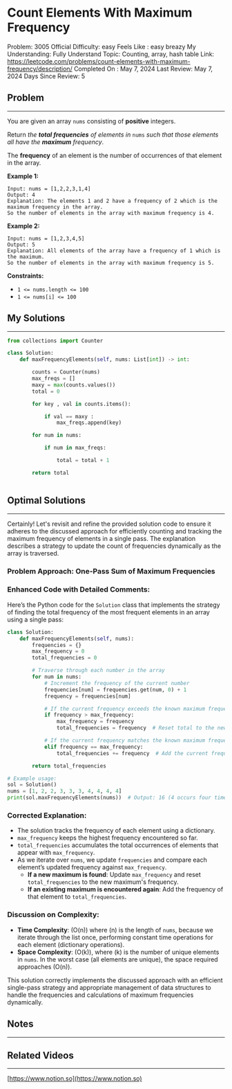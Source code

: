 # Count Elements With Maximum Frequency

Problem: 3005
Official Difficulty: easy
Feels Like : easy breazy
My Understanding: Fully Understand
Topic: Counting, array, hash table
Link: https://leetcode.com/problems/count-elements-with-maximum-frequency/description/
Completed On : May 7, 2024
Last Review: May 7, 2024
Days Since Review: 5

## Problem

---

You are given an array `nums` consisting of **positive** integers.

Return *the **total frequencies** of elements in* `nums` *such that those elements all have the **maximum** frequency*.

The **frequency** of an element is the number of occurrences of that element in the array.

**Example 1:**

```
Input: nums = [1,2,2,3,1,4]
Output: 4
Explanation: The elements 1 and 2 have a frequency of 2 which is the maximum frequency in the array.
So the number of elements in the array with maximum frequency is 4.
```

**Example 2:**

```
Input: nums = [1,2,3,4,5]
Output: 5
Explanation: All elements of the array have a frequency of 1 which is the maximum.
So the number of elements in the array with maximum frequency is 5.
```

**Constraints:**

- `1 <= nums.length <= 100`
- `1 <= nums[i] <= 100`

## My Solutions

---

```python
from collections import Counter

class Solution:
    def maxFrequencyElements(self, nums: List[int]) -> int:

        counts = Counter(nums)
        max_freqs = []
        maxy = max(counts.values())
        total = 0

        for key , val in counts.items():

            if val == maxy : 
                max_freqs.append(key)

        for num in nums:

            if num in max_freqs:

                total = total + 1

        return total
```

```python

```

## Optimal Solutions

---

Certainly! Let's revisit and refine the provided solution code to ensure it adheres to the discussed approach for efficiently counting and tracking the maximum frequency of elements in a single pass. The explanation describes a strategy to update the count of frequencies dynamically as the array is traversed.

### Problem Approach: One-Pass Sum of Maximum Frequencies

### Enhanced Code with Detailed Comments:

Here’s the Python code for the `Solution` class that implements the strategy of finding the total frequency of the most frequent elements in an array using a single pass:

```python
class Solution:
    def maxFrequencyElements(self, nums):
        frequencies = {}
        max_frequency = 0
        total_frequencies = 0

        # Traverse through each number in the array
        for num in nums:
            # Increment the frequency of the current number
            frequencies[num] = frequencies.get(num, 0) + 1
            frequency = frequencies[num]

            # If the current frequency exceeds the known maximum frequency
            if frequency > max_frequency:
                max_frequency = frequency
                total_frequencies = frequency  # Reset total to the new max frequency

            # If the current frequency matches the known maximum frequency
            elif frequency == max_frequency:
                total_frequencies += frequency  # Add the current frequency to the total

        return total_frequencies

# Example usage:
sol = Solution()
nums = [1, 2, 2, 3, 3, 3, 4, 4, 4, 4]
print(sol.maxFrequencyElements(nums))  # Output: 16 (4 occurs four times, total frequency is 4*4)

```

### Corrected Explanation:

- The solution tracks the frequency of each element using a dictionary.
- `max_frequency` keeps the highest frequency encountered so far.
- `total_frequencies` accumulates the total occurrences of elements that appear with `max_frequency`.
- As we iterate over `nums`, we update `frequencies` and compare each element’s updated frequency against `max_frequency`.
    - **If a new maximum is found**: Update `max_frequency` and reset `total_frequencies` to the new maximum's frequency.
    - **If an existing maximum is encountered again**: Add the frequency of that element to `total_frequencies`.

### Discussion on Complexity:

- **Time Complexity**: \(O(n)\) where \(n\) is the length of `nums`, because we iterate through the list once, performing constant time operations for each element (dictionary operations).
- **Space Complexity**: \(O(k)\), where \(k\) is the number of unique elements in `nums`. In the worst case (all elements are unique), the space required approaches \(O(n)\).

This solution correctly implements the discussed approach with an efficient single-pass strategy and appropriate management of data structures to handle the frequencies and calculations of maximum frequencies dynamically.

## Notes

---

 

## Related Videos

---

[https://www.notion.so](https://www.notion.so)